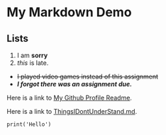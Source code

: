 # My Markdown Demo

## Lists
1. I am **sorry**
2. *this* is late.

- ~~I played video games instead of this assignment~~
-  ***I forgot there was an assignment due.***

Here is a link to [My Github Profile Readme](https://www.google.com/).

Here is a link to [ThingsIDontUnderStand.md](https://www.google.com/).

`print('Hello')`
